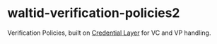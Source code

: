 # waltid-verification-policies2

Verification Policies, built on [Credential Layer](../waltid-digital-credentials) for
VC and VP handling.
